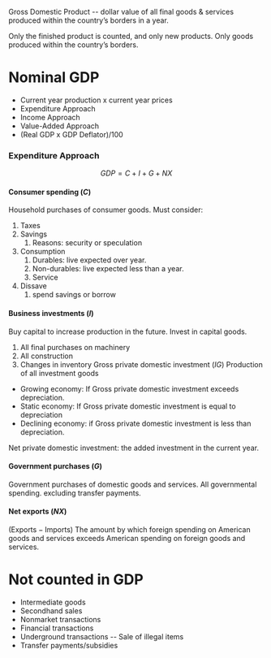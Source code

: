 Gross Domestic Product -- dollar value of all final goods & services produced within the country’s borders in a year.

Only the finished product is counted, and only new products.
Only goods produced within the country’s borders.

# Nominal GDP
- Current year production x current year prices
- Expenditure Approach
- Income Approach
- Value-Added Approach
- (Real GDP x GDP Deflator)/100

### Expenditure Approach
$$GDP = C + I + G + NX$$
#### Consumer spending $(C)$
Household purchases of consumer goods.
Must consider:
1. Taxes
2. Savings
	1. Reasons: security or speculation
3. Consumption
	1. Durables: live expected over year.
	2. Non-durables: live expected less than a year.
	3. Service
4. Dissave 
	1. spend savings or borrow
#### Business investments $(I)$
Buy capital to increase production in the future. Invest in capital goods.
1. All final purchases on machinery
2. All construction
3. Changes in inventory
Gross private domestic investment $(IG)$ 
Production of all investment goods
- Growing economy: If Gross private domestic investment exceeds depreciation.
- Static economy: If Gross private domestic investment is equal to depreciation
- Declining economy: if Gross private domestic investment is less than depreciation.

Net private domestic investment: the added investment in the current year.
#### Government purchases $(G)$
Government purchases of domestic goods and services. 
All governmental spending. excluding transfer payments.
#### Net exports $(NX)$
$(\text{Exports} - \text{Imports})$
The amount by which foreign spending on American goods and services exceeds American spending on foreign goods and services.

# Not counted in GDP
- Intermediate goods
- Secondhand sales
- Nonmarket transactions
- Financial transactions
- Underground transactions -- Sale of illegal items
- Transfer payments/subsidies
